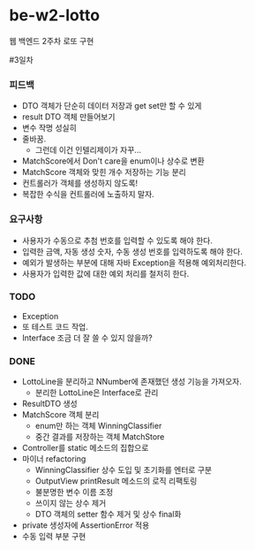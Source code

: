 # be-w2-lotto
웹 백엔드 2주차 로또 구현

#3일차
### 피드백
* DTO 객체가 단순히 데이터 저장과 get set만 할 수 있게
* result DTO 객체 만들어보기
* 변수 작명 성실히
* 줄바꿈.
  * 그런데 이건 인텔리제이가 자꾸...
* MatchScore에서 Don't care을 enum이나 상수로 변환
* MatchScore 객체와 맞힌 개수 저장하는 기능 분리
* 컨트롤러가 객체를 생성하지 않도록!
* 복잡한 수식을 컨트롤러에 노출하지 말자.

### 요구사항
* 사용자가 수동으로 추첨 번호를 입력할 수 있도록 해야 한다.
* 입력한 금액, 자동 생성 숫자, 수동 생성 번호를 입력하도록 해야 한다.
* 예외가 발생하는 부분에 대해 자바 Exception을 적용해 예외처리한다. 
* 사용자가 입력한 값에 대한 예외 처리를 철저히 한다.

### TODO
* Exception
* 또 테스트 코드 작업.
* Interface 조금 더 잘 쓸 수 있지 않을까?

### DONE
* LottoLine을 분리하고 NNumber에 존재했던 생성 기능을 가져오자.
  * 분리한 LottoLine은 Interface로 관리
* ResultDTO 생성
* MatchScore 객체 분리
  * enum만 하는 객체 WinningClassifier
  * 중간 결과를 저장하는 객체 MatchStore
* Controller를 static 메소드의 집합으로
* 마이너 refactoring
  * WinningClassifier 상수 도입 및 초기화를 엔터로 구분
  * OutputView printResult 메소드의 로직 리팩토링
  * 불분명한 변수 이름 조정
  * 쓰이지 않는 상수 제거
  * DTO 객체의 setter 함수 제거 및 상수 final화
* private 생성자에 AssertionError 적용
* 수동 입력 부분 구현